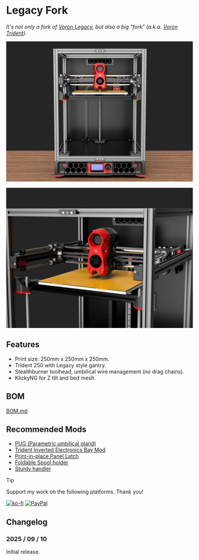 # Legacy Fork

*It's not only a fork of [Voron Legacy](https://github.com/VoronDesign/Voron-Legacy), but also a big "fork" (a.k.a. [Voron Trident](https://github.com/VoronDesign/Voron-Trident)).*

![Render1](./Images/Render1.jpg)

![Render2](./Images/Render2.jpg)

## Features

- Print size: 250mm x 250mm x 250mm.
- Trident 250 with Legacy style gantry.
- Stealthburner toolhead, umbilical wire management (no drag chains).
- KlickyNG for Z tilt and bed mesh.

## BOM

[BOM.md](./BOM.md)

## Recommended Mods

- [PUG (Parametric umbilical gland)](https://www.printables.com/model/378567-pug-parametric-umbilical-gland)
- [Trident Inverted Electronics Bay Mod](https://github.com/VoronDesign/VoronUsers/tree/main/printer_mods/LoganFraser/TridentInvertedElectronics)
- [Print-in-place Panel Latch](https://www.printables.com/model/1042802-sturdy-print-in-place-panel-latch-for-2020-extrusi)
- [Foldable Spool holder](https://www.printables.com/model/1233299-tri-direction-foldable-spool-holder)
- [Sturdy handler](https://www.printables.com/model/793387-voron-24r2trident-sturdy-handler-remix)

> [!TIP]
> Support my work on the following platforms. Thank you!
>
> [![ko-fi](https://img.shields.io/badge/Ko--fi-F16061?style=for-the-badge&logo=ko-fi&logoColor=white)](https://ko-fi.com/H2H4FT4J7)
> [![PayPal](https://img.shields.io/badge/PayPal-00457C?style=for-the-badge&logo=paypal&logoColor=white)](https://paypal.me/2nhchiu)

## Changelog

### 2025 / 09 / 10

Initial release.
